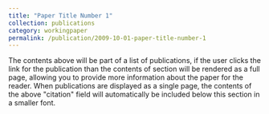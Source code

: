 ```yaml
---
title: "Paper Title Number 1"
collection: publications
category: workingpaper
permalink: /publication/2009-10-01-paper-title-number-1
---
```


The contents above will be part of a list of publications, if the user clicks the link for the publication than the contents of section will be rendered as a full page, allowing you to provide more information about the paper for the reader. When publications are displayed as a single page, the contents of the above "citation" field will automatically be included below this section in a smaller font.
